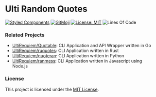 # Ulti Random Quotes

[![Styled Components](https://img.shields.io/badge/style-%F0%9F%92%85%20styled--components-orange.svg?colorB=daa357&colorA=db748e)](https://github.com/styled-components/styled-components)
[![GitMoji](https://img.shields.io/badge/Gitmoji-%F0%9F%8E%A8%20-FFDD67.svg)](https://gitmoji.dev)
[![License: MIT](https://img.shields.io/badge/License-MIT-blue.svg)](https://opensource.org/licenses/MIT)
![Lines Of Code](https://img.shields.io/tokei/lines/github.com/UltiRequiem/ulti-random-quotes?color=blue&label=Total%20Lines)

### Related Projects

- [UltiRequiem/Quotable](https://github.com/UltiRequiem/quotable): CLI Application and API Wrapper written in Go
- [UltiRequiem/ruquotes](https://github.com/UltiRequiem/ruquotes): CLI Application written in Rust
- [UltiRequiem/quoteran](https://github.com/UltiRequiem/quoteran): CLI Application written in Python
- [UltiRequiem/ranmess](https://github.com/UltiRequiem/ranmess): CLI Application written in Javascript using Node.js

### License

This project is licensed under the [MIT License](./LICENSE.md).
